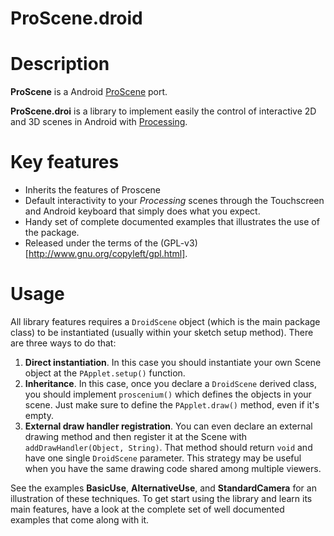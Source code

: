 ProScene.droid
========

# Description

**ProScene** is a Android [ProScene](http://nakednous.github.io/projects/proscene/) port.

**ProScene.droi** is a library to implement easily the control of interactive 2D and 3D scenes in Android with [Processing](http://processing.org).

# Key features

* Inherits the features of Proscene
* Default interactivity to your *Processing* scenes through the Touchscreen and Android keyboard that simply does what you expect.
* Handy set of complete documented examples that illustrates the use of the package.
* Released under the terms of the (GPL-v3)[http://www.gnu.org/copyleft/gpl.html].

# Usage

All library features requires a `DroidScene` object (which is the main package class) to be instantiated (usually within your sketch setup method). There are three ways to do that:

1. **Direct instantiation**. In this case you should instantiate your own Scene object at the `PApplet.setup()` function.
2. **Inheritance**. In this case, once you declare a `DroidScene` derived class, you should implement `proscenium()` which defines the objects in your scene. Just make sure to define the `PApplet.draw()` method, even if it's empty.
3. **External draw handler registration**. You can even declare an external drawing method and then register it at the Scene with `addDrawHandler(Object, String)`. That method should return `void` and have one single `DroidScene` parameter. This strategy may be useful when you have the same drawing code shared among multiple viewers.

See the examples **BasicUse**, **AlternativeUse**, and **StandardCamera** for an illustration of these techniques. To get start using the library and learn its main features, have a look at the complete set of well documented examples that come along with it.


